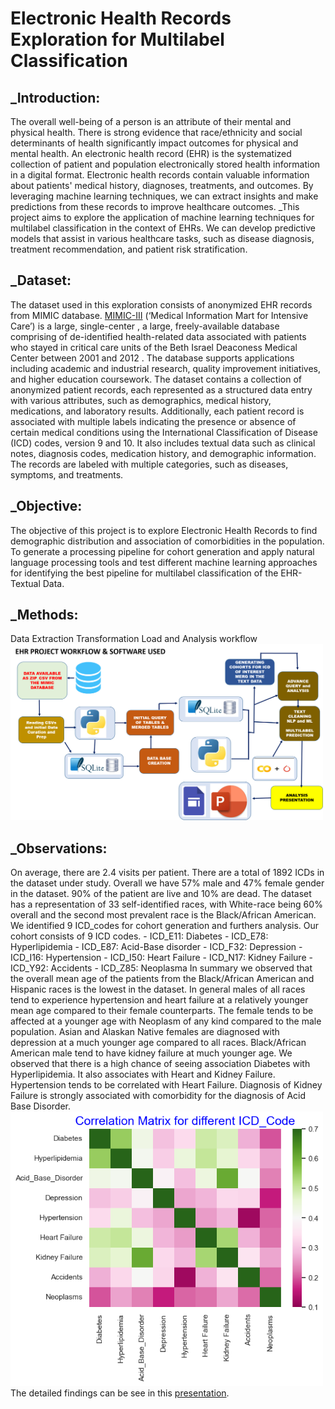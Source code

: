 # Electronic Health Records Exploration for Multilabel Classification

## _Introduction:
The overall well-being of a person is an attribute of their mental and physical health. There is strong evidence that race/ethnicity and social determinants of health significantly impact outcomes for physical and mental health. An electronic health record (EHR) is the systematized collection of patient and population electronically stored health information in a digital format. Electronic health records contain valuable information about patients' medical history, diagnoses, treatments, and outcomes. By leveraging machine learning techniques, we can extract insights and make predictions from these records to improve healthcare outcomes.
_This project aims to explore the application of machine learning techniques for multilabel classification in the context of EHRs. We can develop predictive models that assist in various healthcare tasks, such as disease diagnosis, treatment recommendation, and patient risk stratification. 

## _Dataset:
The dataset used in this exploration consists of anonymized EHR records from MIMIC database. [MIMIC-III](https://physionet.org/content/mimiciv/2.2/) (‘Medical Information Mart for Intensive Care’) is a large, single-center , a large, freely-available database comprising of de-identified health-related data associated with patients who stayed in critical care units of the Beth Israel Deaconess Medical Center between 2001 and 2012 . The database supports applications including academic and industrial research, quality improvement initiatives, and higher education coursework. 
The dataset contains a collection of anonymized patient records, each represented as a structured data entry with various attributes, such as demographics, medical history, medications, and laboratory results. Additionally, each patient record is associated with multiple labels indicating the presence or absence of certain medical conditions using the International Classification of Disease (ICD) codes, version 9 and 10.
It also includes textual data such as clinical notes, diagnosis codes, medication history, and demographic information. The records are labeled with multiple categories, such as diseases, symptoms, and treatments.

## _Objective: 
The objective of this project is to explore Electronic Health Records to find demographic distribution and association of comorbidities in the population. To generate a processing pipeline for cohort generation and apply natural language processing tools and test different machine learning approaches for identifying the best pipeline for multilabel classification of the EHR-Textual Data.

## _Methods:
Data Extraction Transformation Load and Analysis workflow
<img src="image/workflow.png" style="width:500px;"/>

## _Observations:
On average, there are 2.4 visits per patient. There are a total of 1892 ICDs in the dataset under study.
Overall we have 57% male and 47% female gender in the dataset. 90% of the patient are live and 10% are dead. The dataset has a representation of 33 self-identified races, with White-race being 60% overall and the second most prevalent race is the Black/African American. 
We identified 9 ICD_codes for cohort generation and furthers analysis. Our cohort consists of 9 ICD codes.
	- ICD_E11: Diabetes
	- ICD_E78: Hyperlipidemia
	- ICD_E87: Acid-Base disorder
	- ICD_F32: Depression
	- ICD_I16: Hypertension
	- ICD_I50: Heart Failure
	- ICD_N17: Kidney Failure
	- ICD_Y92: Accidents
	- ICD_Z85: Neoplasma
In summary we observed that the overall mean age of the patients from the Black/African American and Hispanic races is the lowest in the dataset. In general males of all races tend to experience hypertension and heart failure at a relatively younger mean age compared to their female counterparts. The female tends to be affected at a younger age with Neoplasm of any kind compared to the male population. Asian and Alaskan Native females are diagnosed with depression at a much younger age compared to all races. Black/African American male tend to have kidney failure at much younger age. 
We observed that there is a high chance of seeing association Diabetes with Hyperlipidemia. It also associates with Heart and Kidney Failure. Hypertension tends to be correlated with Heart Failure. Diagnosis of Kidney Failure is strongly associated with comorbidity for the diagnosis of Acid Base Disorder.
<img src="image/correlation_matrix.png" style="width:500px;"/>
The detailed findings can be see in this [presentation](https://sites.google.com/view/smcapstoneehr/demograhics).
